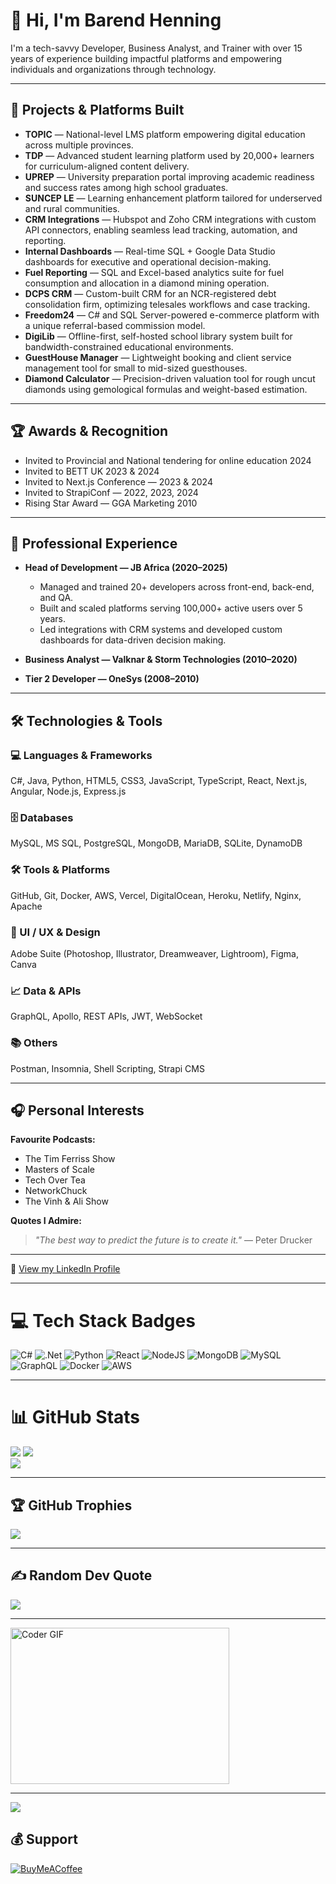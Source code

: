 # 👋 Hi, I'm Barend Henning

I'm a tech-savvy Developer, Business Analyst, and Trainer with over 15 years of experience building impactful platforms and empowering individuals and organizations through technology.

---

## 🚀 Projects & Platforms Built

- **TOPIC** — National-level LMS platform empowering digital education across multiple provinces.
- **TDP** — Advanced student learning platform used by 20,000+ learners for curriculum-aligned content delivery.
- **UPREP** — University preparation portal improving academic readiness and success rates among high school graduates.
- **SUNCEP LE** — Learning enhancement platform tailored for underserved and rural communities.
- **CRM Integrations** — Hubspot and Zoho CRM integrations with custom API connectors, enabling seamless lead tracking, automation, and reporting.
- **Internal Dashboards** — Real-time SQL + Google Data Studio dashboards for executive and operational decision-making.
- **Fuel Reporting** — SQL and Excel-based analytics suite for fuel consumption and allocation in a diamond mining operation.
- **DCPS CRM** — Custom-built CRM for an NCR-registered debt consolidation firm, optimizing telesales workflows and case tracking.
- **Freedom24** — C# and SQL Server-powered e-commerce platform with a unique referral-based commission model.
- **DigiLib** — Offline-first, self-hosted school library system built for bandwidth-constrained educational environments.
- **GuestHouse Manager** — Lightweight booking and client service management tool for small to mid-sized guesthouses.
- **Diamond Calculator** — Precision-driven valuation tool for rough uncut diamonds using gemological formulas and weight-based estimation.

---

## 🏆 Awards & Recognition
- Invited to Provincial and National tendering for online education 2024
- Invited to BETT UK 2023 & 2024
- Invited to Next.js Conference — 2023 & 2024
- Invited to StrapiConf — 2022, 2023, 2024
- Rising Star Award — GGA Marketing 2010
  
---

## 💼 Professional Experience
- **Head of Development — JB Africa (2020–2025)**
  - Managed and trained 20+ developers across front-end, back-end, and QA.
  - Built and scaled platforms serving 100,000+ active users over 5 years.
  - Led integrations with CRM systems and developed custom dashboards for data-driven decision making.

- **Business Analyst — Valknar & Storm Technologies (2010–2020)**

- **Tier 2 Developer — OneSys (2008–2010)**

---

## 🛠 Technologies & Tools

### 💻 Languages & Frameworks
C#, Java, Python, HTML5, CSS3, JavaScript, TypeScript, React, Next.js, Angular, Node.js, Express.js

### 🗄️ Databases
MySQL, MS SQL, PostgreSQL, MongoDB, MariaDB, SQLite, DynamoDB

### 🛠️ Tools & Platforms
GitHub, Git, Docker, AWS, Vercel, DigitalOcean, Heroku, Netlify, Nginx, Apache

### 🎨 UI / UX & Design
Adobe Suite (Photoshop, Illustrator, Dreamweaver, Lightroom), Figma, Canva

### 📈 Data & APIs
GraphQL, Apollo, REST APIs, JWT, WebSocket

### 📚 Others
Postman, Insomnia, Shell Scripting, Strapi CMS

---

## 🎧 Personal Interests
**Favourite Podcasts:**
- The Tim Ferriss Show
- Masters of Scale
- Tech Over Tea
- NetworkChuck
- The Vinh & Ali Show

**Quotes I Admire:**
> *"The best way to predict the future is to create it."* — Peter Drucker

---

🔗 [View my LinkedIn Profile](https://www.linkedin.com/in/ben-henning)

---

# 💻 Tech Stack Badges
![C#](https://img.shields.io/badge/c%23-%23239120.svg?style=for-the-badge&logo=c-sharp&logoColor=white)
![.Net](https://img.shields.io/badge/.NET-5C2D91?style=for-the-badge&logo=.net&logoColor=white)
![Python](https://img.shields.io/badge/Python-3776AB?style=for-the-badge&logo=python&logoColor=white)
![React](https://img.shields.io/badge/react-%2320232a.svg?style=for-the-badge&logo=react&logoColor=%2361DAFB)
![NodeJS](https://img.shields.io/badge/node.js-6DA55F?style=for-the-badge&logo=node.js&logoColor=white)
![MongoDB](https://img.shields.io/badge/MongoDB-%234ea94b.svg?style=for-the-badge&logo=mongodb&logoColor=white)
![MySQL](https://img.shields.io/badge/mysql-%2300f.svg?style=for-the-badge&logo=mysql&logoColor=white)
![GraphQL](https://img.shields.io/badge/-GraphQL-E10098?style=for-the-badge&logo=graphql&logoColor=white)
![Docker](https://img.shields.io/badge/docker-%230db7ed.svg?style=for-the-badge&logo=docker&logoColor=white)
![AWS](https://img.shields.io/badge/AWS-%23FF9900.svg?style=for-the-badge&logo=amazon-aws&logoColor=white)

---

# 📊 GitHub Stats
![](https://github-readme-streak-stats.herokuapp.com/?user=Arcktosh&theme=dark&hide_border=true)
![](https://github-readme-stats.vercel.app/api?username=Arcktosh&theme=dark&hide_border=true&include_all_commits=true&count_private=true)<br/>
![](https://github-readme-stats.vercel.app/api/top-langs/?username=Arcktosh&theme=dark&hide_border=true&layout=compact)

---

## 🏆 GitHub Trophies
![](https://github-profile-trophy.vercel.app/?username=Arcktosh&theme=monokai&no-frame=true&no-bg=true&margin-w=4)

---

## ✍️ Random Dev Quote
![](https://quotes-github-readme.vercel.app/api?type=horizontal&theme=radical)

---

<img alt="Coder GIF" height=250 width=350 src="https://images.squarespace-cdn.com/content/v1/5769fc401b631bab1addb2ab/1541580611624-TE64QGKRJG8SWAIUS7NS/ke17ZwdGBToddI8pDm48kPoswlzjSVMM-SxOp7CV59BZw-zPPgdn4jUwVcJE1ZvWQUxwkmyExglNqGp0IvTJZamWLI2zvYWH8K3-s_4yszcp2ryTI0HqTOaaUohrI8PI6FXy8c9PWtBlqAVlUS5izpdcIXDZqDYvprRqZ29Pw0o/coding-freak.gif" />

---

[![](https://visitcount.itsvg.in/api?id=Arcktosh&icon=5&color=0)](https://visitcount.itsvg.in)

## 💰 Support
[![BuyMeACoffee](https://img.shields.io/badge/Buy%20Me%20a%20Coffee-ffdd00?style=for-the-badge&logo=buy-me-a-coffee&logoColor=black)](https://buymeacoffee.com/benhenning)

